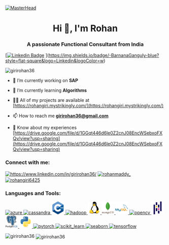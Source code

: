 [![MasterHead](https://media.giphy.com/media/doXBzUFJRxpaUbuaqz/giphy.gif)](https://rohangiri.mystrikingly.com/)

<h1 align="center">Hi 👋, I'm Rohan </h1>
<h3 align="center">A passionate Functional Consultant from India</h3>

[[![Linkedin Badge](https://img.shields.io/badge/-RohanGiri-blue?style=flat-square&logo=Linkedin&logoColor=white&link=https://www.linkedin.com/in/girirohan36/)](https://www.linkedin.com/in/girirohan36/)
](https://img.shields.io/badge/-BarnanaGanguly-blue?style=flat-square&logo=Linkedin&logoColor=w)

<p align="left"> <img src="https://komarev.com/ghpvc/?username=girirohan36&label=Profile%20views&color=0e75b6&style=flat" alt="girirohan36" /> </p>

- 🔭 I’m currently working on **SAP**

- 🌱 I’m currently learning **Algorithms**

- 👨‍💻 All of my projects are available at [https://rohangiri.mystrikingly.com/](https://rohangiri.mystrikingly.com/)

- 📫 How to reach me **girirohan36@gmail.com**

- 📄 Know about my experiences [https://drive.google.com/file/d/1GGqt446d6le0Z2cnJ08EncWSebxoFXQv/view?usp=sharing](https://drive.google.com/file/d/1GGqt446d6le0Z2cnJ08EncWSebxoFXQv/view?usp=sharing)

<h3 align="left">Connect with me:</h3>
<p align="left">
<a href="https://linkedin.com/in/https://www.linkedin.com/in/girirohan36/" target="blank"><img align="center" src="https://raw.githubusercontent.com/rahuldkjain/github-profile-readme-generator/master/src/images/icons/Social/linked-in-alt.svg" alt="https://www.linkedin.com/in/girirohan36/" height="30" width="40" /></a>
<a href="https://instagram.com/rohanmaddy_" target="blank"><img align="center" src="https://raw.githubusercontent.com/rahuldkjain/github-profile-readme-generator/master/src/images/icons/Social/instagram.svg" alt="rohanmaddy_" height="30" width="40" /></a>
<a href="https://www.youtube.com/c/rohangiri6425" target="blank"><img align="center" src="https://raw.githubusercontent.com/rahuldkjain/github-profile-readme-generator/master/src/images/icons/Social/youtube.svg" alt="rohangiri6425" height="30" width="40" /></a>
</p>

<h3 align="left">Languages and Tools:</h3>
<p align="left"> <a href="https://azure.microsoft.com/en-in/" target="_blank" rel="noreferrer"> <img src="https://www.vectorlogo.zone/logos/microsoft_azure/microsoft_azure-icon.svg" alt="azure" width="40" height="40"/> </a> <a href="https://cassandra.apache.org/" target="_blank" rel="noreferrer"> <img src="https://www.vectorlogo.zone/logos/apache_cassandra/apache_cassandra-icon.svg" alt="cassandra" width="40" height="40"/> </a> <a href="https://www.w3schools.com/cpp/" target="_blank" rel="noreferrer"> <img src="https://raw.githubusercontent.com/devicons/devicon/master/icons/cplusplus/cplusplus-original.svg" alt="cplusplus" width="40" height="40"/> </a> <a href="https://hadoop.apache.org/" target="_blank" rel="noreferrer"> <img src="https://www.vectorlogo.zone/logos/apache_hadoop/apache_hadoop-icon.svg" alt="hadoop" width="40" height="40"/> </a> <a href="https://www.linux.org/" target="_blank" rel="noreferrer"> <img src="https://raw.githubusercontent.com/devicons/devicon/master/icons/linux/linux-original.svg" alt="linux" width="40" height="40"/> </a> <a href="https://www.mongodb.com/" target="_blank" rel="noreferrer"> <img src="https://raw.githubusercontent.com/devicons/devicon/master/icons/mongodb/mongodb-original-wordmark.svg" alt="mongodb" width="40" height="40"/> </a> <a href="https://www.mysql.com/" target="_blank" rel="noreferrer"> <img src="https://raw.githubusercontent.com/devicons/devicon/master/icons/mysql/mysql-original-wordmark.svg" alt="mysql" width="40" height="40"/> </a> <a href="https://opencv.org/" target="_blank" rel="noreferrer"> <img src="https://www.vectorlogo.zone/logos/opencv/opencv-icon.svg" alt="opencv" width="40" height="40"/> </a> <a href="https://pandas.pydata.org/" target="_blank" rel="noreferrer"> <img src="https://raw.githubusercontent.com/devicons/devicon/2ae2a900d2f041da66e950e4d48052658d850630/icons/pandas/pandas-original.svg" alt="pandas" width="40" height="40"/> </a> <a href="https://www.postgresql.org" target="_blank" rel="noreferrer"> <img src="https://raw.githubusercontent.com/devicons/devicon/master/icons/postgresql/postgresql-original-wordmark.svg" alt="postgresql" width="40" height="40"/> </a> <a href="https://www.python.org" target="_blank" rel="noreferrer"> <img src="https://raw.githubusercontent.com/devicons/devicon/master/icons/python/python-original.svg" alt="python" width="40" height="40"/> </a> <a href="https://pytorch.org/" target="_blank" rel="noreferrer"> <img src="https://www.vectorlogo.zone/logos/pytorch/pytorch-icon.svg" alt="pytorch" width="40" height="40"/> </a> <a href="https://scikit-learn.org/" target="_blank" rel="noreferrer"> <img src="https://upload.wikimedia.org/wikipedia/commons/0/05/Scikit_learn_logo_small.svg" alt="scikit_learn" width="40" height="40"/> </a> <a href="https://seaborn.pydata.org/" target="_blank" rel="noreferrer"> <img src="https://seaborn.pydata.org/_images/logo-mark-lightbg.svg" alt="seaborn" width="40" height="40"/> </a> <a href="https://www.tensorflow.org" target="_blank" rel="noreferrer"> <img src="https://www.vectorlogo.zone/logos/tensorflow/tensorflow-icon.svg" alt="tensorflow" width="40" height="40"/> </a> </p>

<p><img align="left" src="https://github-readme-stats.vercel.app/api/top-langs?username=girirohan36&show_icons=true&locale=en&layout=compact" alt="girirohan36" /></p>

<p>&nbsp;<img align="center" src="https://github-readme-stats.vercel.app/api?username=girirohan36&show_icons=true&locale=en" alt="girirohan36" /></p>
